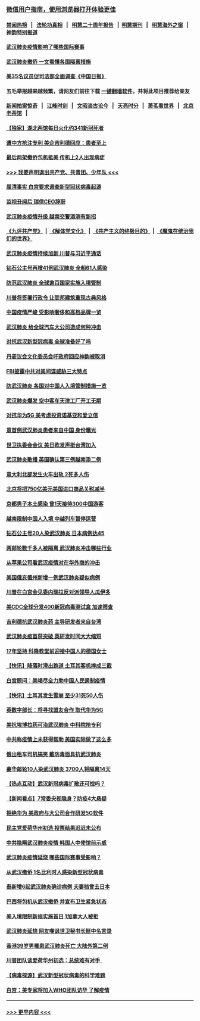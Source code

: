 ### [微信用户指南，使用浏览器打开体验更佳](https://github.com/gfw-breaker/banned-news1/blob/master/indexes/wechat-guide.md?t=0)
#### [禁闻热榜](热点新闻.md?t=0)  &nbsp;&nbsp;|&nbsp;&nbsp; [法轮功真相](https://github.com/gfw-breaker/truth/blob/master/README.md?t=0) &nbsp;&nbsp;|&nbsp;&nbsp; [明慧二十周年报告](https://github.com/gfw-breaker/mh-reports/blob/master/README.md?t=0) &nbsp;&nbsp;|&nbsp;&nbsp;[明慧期刊](https://github.com/gfw-breaker/mh-qikan) &nbsp;&nbsp;|&nbsp;&nbsp; [明慧海外之窗](https://github.com/gfw-breaker/mh-news/blob/master/README.md?t=0) &nbsp;&nbsp;|&nbsp;&nbsp; [神韵特别报道](https://github.com/gfw-breaker/mh-news/blob/master/shenyun.md?t=0)
#### [武汉肺炎疫情影响了哪些国际赛事](../pages/nsc418/n11852441.md?t=02080522) 
#### [武汉肺炎撤侨 一文看懂各国隔离措施](../pages/nsc418/n11844216.md?t=02080522) 
#### [美35名议员促司法部全面调查《中国日报》](../pages/nsc418/n11852435.md?t=02080522) 
#### 五毛举报越来越频繁，请网友们前往下载 [一键翻墙软件](https://github.com/gfw-breaker/ssr-accounts)，并将此项目推荐给亲友
#### [新闻拍案惊奇](https://github.com/gfw-breaker/banned-news1/blob/master/pages/link4.md) &nbsp;&nbsp;|&nbsp;&nbsp; [江峰时刻](https://github.com/gfw-breaker/banned-news1/blob/master/pages/link4.md) &nbsp;&nbsp;|&nbsp;&nbsp; [文昭谈古论今](https://github.com/gfw-breaker/banned-news1/blob/master/pages/link4.md) &nbsp;&nbsp;|&nbsp;&nbsp; [天亮时分](https://github.com/gfw-breaker/banned-news1/blob/master/pages/link4.md) &nbsp;&nbsp;|&nbsp;&nbsp; [萧茗看世界](https://github.com/gfw-breaker/banned-news1/blob/master/pages/link4.md) &nbsp;&nbsp;|&nbsp;&nbsp; [北京老茶馆](https://github.com/gfw-breaker/banned-news1/blob/master/pages/link4.md) &nbsp;&nbsp;|&nbsp;&nbsp; 
#### [【独家】湖北两馆每日火化约341新冠死者](../pages/nsc418/n11845444.md?t=02080522) 
#### [遭中方抢注专利 美企吉利德回应：患者至上](../pages/nsc418/n11852037.md?t=02080522) 
#### [最后两架撤侨包机抵美 传机上2人出现病症](../pages/nsc418/n11852173.md?t=02080522) 
#### [>>> 我要声明退出共产党、共青团、少年队 <<<](https://github.com/begood0513/goodnews/blob/master/quit/letter.md) 
#### [厘清事实 白宫要求调查新型冠状病毒起源](../pages/nsc418/n11852106.md?t=02080522) 
#### [监视丑闻后 瑞信CEO辞职](../pages/nsc418/n11852127.md?t=02080522) 
#### [武汉肺炎疫情升级 越南交警酒测有新招](../pages/nsc418/n11851632.md?t=02080522) 
#### [《九评共产党》](https://github.com/begood0513/9ping.md/blob/master/README.md) &nbsp;|&nbsp; [《解体党文化》](../../../../jtdwh.md/blob/master/README.md)  &nbsp;|&nbsp; [《共产主义的终极目的》](../../../../gczydzjmd.md/blob/master/README.md) &nbsp;|&nbsp; [《魔鬼在统治我们的世界》](../../../../mgztzwmdsj.md/blob/master/README.md) 
#### [武汉肺炎疫情持续加剧 川普与习近平通话](../pages/nsc418/n11851613.md?t=02080522) 
#### [钻石公主号再增41例武汉肺炎 全船61人感染](../pages/nsc418/n11850401.md?t=02080522) 
#### [防范武汉肺炎 全球逾百国家实施入境管制](../pages/nsc418/n11850557.md?t=02080522) 
#### [川普将签署行政令 让联邦建筑重现古典风格](../pages/nsc418/n11850654.md?t=02080522) 
#### [中国疫情严峻 受影响奢侈和高档品牌一览](../pages/nsc418/n11850319.md?t=02080522) 
#### [武汉肺炎 给全球汽车大公司造成何种冲击](../pages/nsc418/n11850056.md?t=02080522) 
#### [对抗武汉新型冠病毒 全球准备好了吗](../pages/nsc418/n11850142.md?t=02080522) 
#### [丹麦议会文化委员会吁政府回应神韵被取消](../pages/nsc418/n11849312.md?t=02080522) 
#### [FBI披露中共对美间谍威胁三大特点](../pages/nsc418/n11849700.md?t=02080522) 
#### [防武汉肺炎 各国对中国人入境管制措施一览](../pages/nsc418/n11838726.md?t=02080522) 
#### [武汉肺炎爆发 空中客车天津工厂开工无期](../pages/nsc418/n11849634.md?t=02080522) 
#### [对抗华为5G 美考虑投资诺基亚和爱立信](../pages/nsc418/n11849510.md?t=02080522) 
#### [意首例武汉肺炎患者来自中国 身份曝光](../pages/nsc418/n11849454.md?t=02080522) 
#### [世卫执委会会议 美日欧发声挺台湾加入](../pages/nsc418/n11849433.md?t=02080522) 
#### [武汉肺炎散播 英国确认第三例越南添二例](../pages/nsc418/n11849439.md?t=02080522) 
#### [意大利北部发生火车出轨 2死多人伤](../pages/nsc418/n11848999.md?t=02080522) 
#### [北京将把750亿美元美国进口商品关税减半](../pages/nsc418/n11848896.md?t=02080522) 
#### [京都男子本土感染 曾1天接待300中国游客](../pages/nsc418/n11848641.md?t=02080522) 
#### [越南限制中国人入境 中越列车暂停运营](../pages/nsc418/n11847844.md?t=02080522) 
#### [钻石公主号20人染武汉肺炎 日本病例达45](../pages/nsc418/n11847823.md?t=02080522) 
#### [两邮轮数千多人被隔离 武汉肺炎冲击哪些行业](../pages/nsc418/n11847456.md?t=02080522) 
#### [从苹果公司看武汉疫情对在华外商的冲击](../pages/nsc418/n11847586.md?t=02080522) 
#### [美国俄亥俄州新增一例武汉肺炎疑似病例](../pages/nsc418/n11847714.md?t=02080522) 
#### [川普在白宫会见委内瑞拉反对派领导人瓜伊多](../pages/nsc418/n11847391.md?t=02080522) 
#### [美CDC全球分发400新冠病毒测试盒 加速筛查](../pages/nsc418/n11847260.md?t=02080522) 
#### [吉利德抗武汉肺炎药 主导研发者来自台湾](../pages/nsc418/n11847064.md?t=02080522) 
#### [武汉肺炎疫苗获突破 英研发时间大大缩短](../pages/nsc418/n11846915.md?t=02080522) 
#### [17年坚持 科隆教堂前迎接中国人的德国女士](../pages/nsc418/n11846781.md?t=02080522) 
#### [【快讯】降落时滑出跑道 土耳其客机摔成三截](../pages/nsc418/n11847021.md?t=02080522) 
#### [白宫顾问：美竭尽全力助中国人民遏制疫情](../pages/nsc418/n11846756.md?t=02080522) 
#### [【快讯】土耳其发生雪崩 至少31死50人伤](../pages/nsc418/n11846680.md?t=02080522) 
#### [英数字部长：将寻找盟友合作 取代华为5G](../pages/nsc418/n11846485.md?t=02080522) 
#### [美抗埃博拉药可治武汉肺炎 中科院抢专利](../pages/nsc418/n11846409.md?t=02080522) 
#### [中共称疫情上未获得帮助 美国实际做了这么多](../pages/nsc418/n11846008.md?t=02080522) 
#### [俄出租车司机搞笑 戴防毒面具抗武汉肺炎](../pages/nsc418/n11845703.md?t=02080522) 
#### [豪华邮轮10人染武汉肺炎 3700人将隔离14天](../pages/nsc418/n11845543.md?t=02080522) 
#### [【热点互动】武汉新冠病毒扩散还可控吗？](../pages/nsc418/n11844750.md?t=02080522) 
#### [【新闻看点】7常委央视隐身？防疫4大悬疑](../pages/nsc418/n11844611.md?t=02080522) 
#### [拒绝华为 美政府与大公司合作研发5G软件](../pages/nsc418/n11844625.md?t=02080522) 
#### [民主党爱荷华州初选 投票结果迟迟未公布](../pages/nsc418/n11844207.md?t=02080522) 
#### [中共隐瞒武汉肺炎疫情 韩国人中使馆前示威](../pages/nsc418/n11844084.md?t=02080522) 
#### [武汉肺炎疫情延烧 哪些国际赛事受影响？](../pages/nsc418/n11843958.md?t=02080522) 
#### [从武汉撤侨 1名比利时人感染新型冠状病毒](../pages/nsc418/n11843977.md?t=02080522) 
#### [泰新增6起武汉肺炎确诊病例 夫妻档曾去日本](../pages/nsc418/n11843900.md?t=02080522) 
#### [巴西将包机从武汉撤侨 并宣布卫生紧急状态](../pages/nsc418/n11843418.md?t=02080522) 
#### [美入境限制新规实施首日 1加拿大人被拒](../pages/nsc418/n11843058.md?t=02080522) 
#### [武汉肺炎延烧 网友嘲讽世卫秘书长挺中名言录](../pages/nsc418/n11843056.md?t=02080522) 
#### [香港39岁男罹患武汉肺炎死亡 大陆外第二例](../pages/nsc418/n11843026.md?t=02080522) 
#### [川普团队谈爱荷华州初选：总统难有对手  ](../pages/nsc418/n11842867.md?t=02080522) 
#### [【病毒探源】武汉新型冠状病毒的科学难题](../pages/nsc418/n11842176.md?t=02080522) 
#### [白宫：美专家将加入WHO团队访华 了解疫情](../pages/nsc418/n11842198.md?t=02080522) 

----
#### [ >>> 更早内容 <<< ](../indexes/nsc418-earlier.md)
